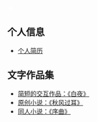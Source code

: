 <font color=white>★</font>

## 个人信息
- <a href="https://llrrabab.github.io/resume.html" target="_blank">个人简历</a>


## 文字作品集

- <a href="https://627381894afbb079a1f9cb6f--llrrabab.netlify.app" target="_blank">简短的交互作品：《白夜》</a>
- <a href="https://6273834b4afbb07b04f9cb48--llrrabab.netlify.app" target="_blank">原创小说：《秋风过耳》</a>
- <a href="https://6273835cab918a7a29270503--llrrabab.netlify.app" target="_blank">同人小说：《序曲》</a>
